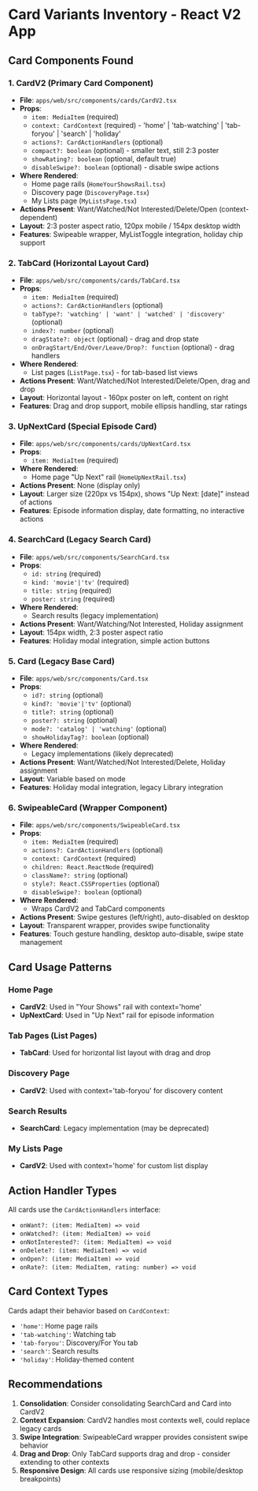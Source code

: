 # Card Variants Inventory - React V2 App

## Card Components Found

### 1. CardV2 (Primary Card Component)
- **File**: `apps/web/src/components/cards/CardV2.tsx`
- **Props**: 
  - `item: MediaItem` (required)
  - `context: CardContext` (required) - 'home' | 'tab-watching' | 'tab-foryou' | 'search' | 'holiday'
  - `actions?: CardActionHandlers` (optional)
  - `compact?: boolean` (optional) - smaller text, still 2:3 poster
  - `showRating?: boolean` (optional, default true)
  - `disableSwipe?: boolean` (optional) - disable swipe actions
- **Where Rendered**:
  - Home page rails (`HomeYourShowsRail.tsx`)
  - Discovery page (`DiscoveryPage.tsx`)
  - My Lists page (`MyListsPage.tsx`)
- **Actions Present**: Want/Watched/Not Interested/Delete/Open (context-dependent)
- **Layout**: 2:3 poster aspect ratio, 120px mobile / 154px desktop width
- **Features**: Swipeable wrapper, MyListToggle integration, holiday chip support

### 2. TabCard (Horizontal Layout Card)
- **File**: `apps/web/src/components/cards/TabCard.tsx`
- **Props**:
  - `item: MediaItem` (required)
  - `actions?: CardActionHandlers` (optional)
  - `tabType?: 'watching' | 'want' | 'watched' | 'discovery'` (optional)
  - `index?: number` (optional)
  - `dragState?: object` (optional) - drag and drop state
  - `onDragStart/End/Over/Leave/Drop?: function` (optional) - drag handlers
- **Where Rendered**:
  - List pages (`ListPage.tsx`) - for tab-based list views
- **Actions Present**: Want/Watched/Not Interested/Delete/Open, drag and drop
- **Layout**: Horizontal layout - 160px poster on left, content on right
- **Features**: Drag and drop support, mobile ellipsis handling, star ratings

### 3. UpNextCard (Special Episode Card)
- **File**: `apps/web/src/components/cards/UpNextCard.tsx`
- **Props**:
  - `item: MediaItem` (required)
- **Where Rendered**:
  - Home page "Up Next" rail (`HomeUpNextRail.tsx`)
- **Actions Present**: None (display only)
- **Layout**: Larger size (220px vs 154px), shows "Up Next: [date]" instead of actions
- **Features**: Episode information display, date formatting, no interactive actions

### 4. SearchCard (Legacy Search Card)
- **File**: `apps/web/src/components/SearchCard.tsx`
- **Props**:
  - `id: string` (required)
  - `kind: 'movie'|'tv'` (required)
  - `title: string` (required)
  - `poster: string` (required)
- **Where Rendered**:
  - Search results (legacy implementation)
- **Actions Present**: Want/Watching/Not Interested, Holiday assignment
- **Layout**: 154px width, 2:3 poster aspect ratio
- **Features**: Holiday modal integration, simple action buttons

### 5. Card (Legacy Base Card)
- **File**: `apps/web/src/components/Card.tsx`
- **Props**:
  - `id?: string` (optional)
  - `kind?: 'movie'|'tv'` (optional)
  - `title?: string` (optional)
  - `poster?: string` (optional)
  - `mode?: 'catalog' | 'watching'` (optional)
  - `showHolidayTag?: boolean` (optional)
- **Where Rendered**:
  - Legacy implementations (likely deprecated)
- **Actions Present**: Want/Watched/Not Interested/Delete, Holiday assignment
- **Layout**: Variable based on mode
- **Features**: Holiday modal integration, legacy Library integration

### 6. SwipeableCard (Wrapper Component)
- **File**: `apps/web/src/components/SwipeableCard.tsx`
- **Props**:
  - `item: MediaItem` (required)
  - `actions?: CardActionHandlers` (optional)
  - `context: CardContext` (required)
  - `children: React.ReactNode` (required)
  - `className?: string` (optional)
  - `style?: React.CSSProperties` (optional)
  - `disableSwipe?: boolean` (optional)
- **Where Rendered**:
  - Wraps CardV2 and TabCard components
- **Actions Present**: Swipe gestures (left/right), auto-disabled on desktop
- **Layout**: Transparent wrapper, provides swipe functionality
- **Features**: Touch gesture handling, desktop auto-disable, swipe state management

## Card Usage Patterns

### Home Page
- **CardV2**: Used in "Your Shows" rail with context='home'
- **UpNextCard**: Used in "Up Next" rail for episode information

### Tab Pages (List Pages)
- **TabCard**: Used for horizontal list layout with drag and drop

### Discovery Page
- **CardV2**: Used with context='tab-foryou' for discovery content

### Search Results
- **SearchCard**: Legacy implementation (may be deprecated)

### My Lists Page
- **CardV2**: Used with context='home' for custom list display

## Action Handler Types

All cards use the `CardActionHandlers` interface:
- `onWant?: (item: MediaItem) => void`
- `onWatched?: (item: MediaItem) => void`
- `onNotInterested?: (item: MediaItem) => void`
- `onDelete?: (item: MediaItem) => void`
- `onOpen?: (item: MediaItem) => void`
- `onRate?: (item: MediaItem, rating: number) => void`

## Card Context Types

Cards adapt their behavior based on `CardContext`:
- `'home'`: Home page rails
- `'tab-watching'`: Watching tab
- `'tab-foryou'`: Discovery/For You tab
- `'search'`: Search results
- `'holiday'`: Holiday-themed content

## Recommendations

1. **Consolidation**: Consider consolidating SearchCard and Card into CardV2
2. **Context Expansion**: CardV2 handles most contexts well, could replace legacy cards
3. **Swipe Integration**: SwipeableCard wrapper provides consistent swipe behavior
4. **Drag and Drop**: Only TabCard supports drag and drop - consider extending to other contexts
5. **Responsive Design**: All cards use responsive sizing (mobile/desktop breakpoints)









